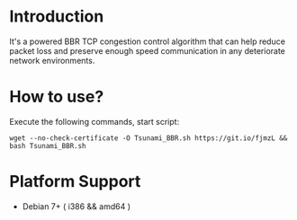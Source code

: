 # Introduction
<p>It's a powered BBR TCP congestion control algorithm that can help reduce packet loss and preserve enough speed communication in any deteriorate network environments.</p>

# How to use?
<p>Execute the following commands, start script:</p>
<pre><code>wget --no-check-certificate -O Tsunami_BBR.sh https://git.io/fjmzL && bash Tsunami_BBR.sh</code></pre>

# Platform Support
- Debian 7+ ( i386 && amd64 )
